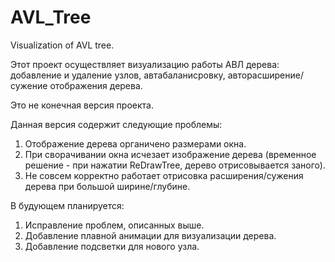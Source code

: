 AVL_Tree
========

Visualization of AVL tree.

Этот проект осуществляет визуализацию работы АВЛ дерева: 
добавление и удаление узлов, автабаланисровку, авторасширение/сужение отображения дерева.

Это не конечная версия проекта.

Данная версия содержит следующие проблемы:
1) Отображение дерева органичено размерами окна.
2) При сворачивании окна исчезает изображение дерева 
(временное решение - при нажатии ReDrawTree, дерево отрисовывается заного).
3) Не совсем корректно работает отрисовка расширения/сужения дерева при большой ширине/глубине.

В будующем планируется:
1) Исправление проблем, описанных выше.
2) Добавление плавной анимации для визуализации дерева.
3) Добавление подсветки для нового узла.
